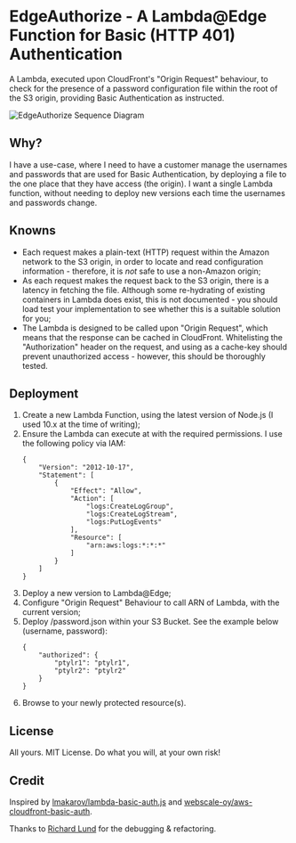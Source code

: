 # EdgeAuthorize - A Lambda@Edge Function for Basic (HTTP 401) Authentication
A Lambda, executed upon CloudFront's "Origin Request" behaviour, to check for the presence of a password configuration
file within the root of the S3 origin, providing Basic Authentication as instructed.

![EdgeAuthorize Sequence Diagram](https://ptylr.com/img/repos/edgeauthorize-sequence-diagram.png "EdgeAuthorize Sequence Diagram")

## Why?
I have a use-case, where I need to have a customer manage the usernames and passwords that are used for Basic
Authentication, by deploying a file to the one place that they have access (the origin). I want a single Lambda
function, without needing to deploy new versions each time the usernames and passwords change.

## Knowns
* Each request makes a plain-text (HTTP) request within the Amazon network to the S3 origin, in order to locate and read
configuration information - therefore, it is _not_ safe to use a non-Amazon origin;
* As each request makes the request back to the S3 origin, there is a latency in fetching the file. Although some
re-hydrating of existing containers in Lambda does exist, this is not documented - you should load test your implementation to see whether this is a suitable solution for you;
* The Lambda is designed to be called upon "Origin Request", which means that the response can be cached in CloudFront.
Whitelisting the "Authorization" header on the request, and using as a cache-key should prevent unauthorized access - however, this should be thoroughly tested.

## Deployment
1) Create a new Lambda Function, using the latest version of Node.js (I used 10.x at the time of writing);
2) Ensure the Lambda can execute at with the required permissions. I use the following policy via IAM:
    ```
    {
        "Version": "2012-10-17",
        "Statement": [
            {
                "Effect": "Allow",
                "Action": [
                    "logs:CreateLogGroup",
                    "logs:CreateLogStream",
                    "logs:PutLogEvents"
                ],
                "Resource": [
                    "arn:aws:logs:*:*:*"
                ]
            }
        ]
    }
    ```
3) Deploy a new version to Lambda@Edge;
4) Configure "Origin Request" Behaviour to call ARN of Lambda, with the current version;
5) Deploy /password.json within your S3 Bucket. See the example below (username, password):
    ```
    {
        "authorized": {
            "ptylr1": "ptylr1",
            "ptylr2": "ptylr2"
        }
    }
    ```
6) Browse to your newly protected resource(s).

## License
All yours. MIT License. Do what you will, at your own risk!

## Credit
Inspired by <a href="https://gist.github.com/lmakarov/e5984ec16a76548ff2b278c06027f1a4" target="_blank">lmakarov/lambda-basic-auth.js</a> and <a href="https://github.com/webscale-oy/aws-cloudfront-basic-auth" target="_blank">webscale-oy/aws-cloudfront-basic-auth</a>.

Thanks to <a href="https://github.com/richard-lund">Richard Lund</a> for the debugging & refactoring.